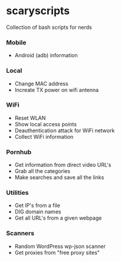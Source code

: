 # scaryscripts
Collection of bash scripts for nerds

### Mobile
- Android (adb) information

### Local
- Change MAC address
- Increate TX power on wifi antenna

### WiFi
- Reset WLAN
- Show local access points
- Deauthentication attack for WiFi network
- Collect WiFi information

### Pornhub
- Get information from direct video URL's
- Grab all the categories
- Make searches and save all the links

### Utilities
- Get IP's from a file
- DIG domain names
- Get all URL's from a given webpage

### Scanners
- Random WordPress wp-json scanner
- Get proxies from "free proxy sites"
